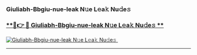 ### Giuliabh-Bbgiu-nue-leak N𝚞e L𝚎a𝚔 Nu𝚍e𝚜   

### [ **🔗👉 🔴 Giuliabh-Bbgiu-nue-leak N𝚞e L𝚎a𝚔 Nu𝚍e𝚜 **](https://taap.it/xNRuk4)  

[![Giuliabh-Bbgiu-nue-leak N𝚞e L𝚎a𝚔 Nu𝚍e𝚜 ](https://i.imgur.com/0qMVB7G.gif)](https://taap.it/xNRuk4)  

___  
